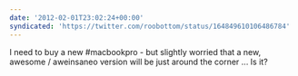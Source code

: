 ```yaml
---
date: '2012-02-01T23:02:24+00:00'
syndicated: 'https://twitter.com/roobottom/status/164849610106486784'
---
```

I need to buy a new #macbookpro - but slightly worried that a new, awesome / aweinsaneo version will be just around the corner ... Is it?
